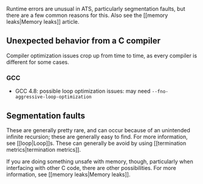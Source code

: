 Runtime errors are unusual in ATS, particularly segmentation faults, but there are a few common reasons for this. Also see the [[memory leaks|Memory leaks]] article.

## Unexpected behavior from a C compiler
Compiler optimization issues crop up from time to time, as every compiler is different for some cases.

### GCC 
* GCC 4.8: possible loop optimization issues: may need `--fno-aggressive-loop-optimization`


## Segmentation faults

These are generally pretty rare, and can occur because of an unintended infinite recursion; these are generally easy to find. For more information, see [[loop|Loop]]s. These can generally be avoid by using [[termination metrics|termination metrics]].

If you are doing something unsafe with memory, though, particularly when interfacing with other C code, there are other possibilities. For more information, see [[memory leaks|Memory leaks]].